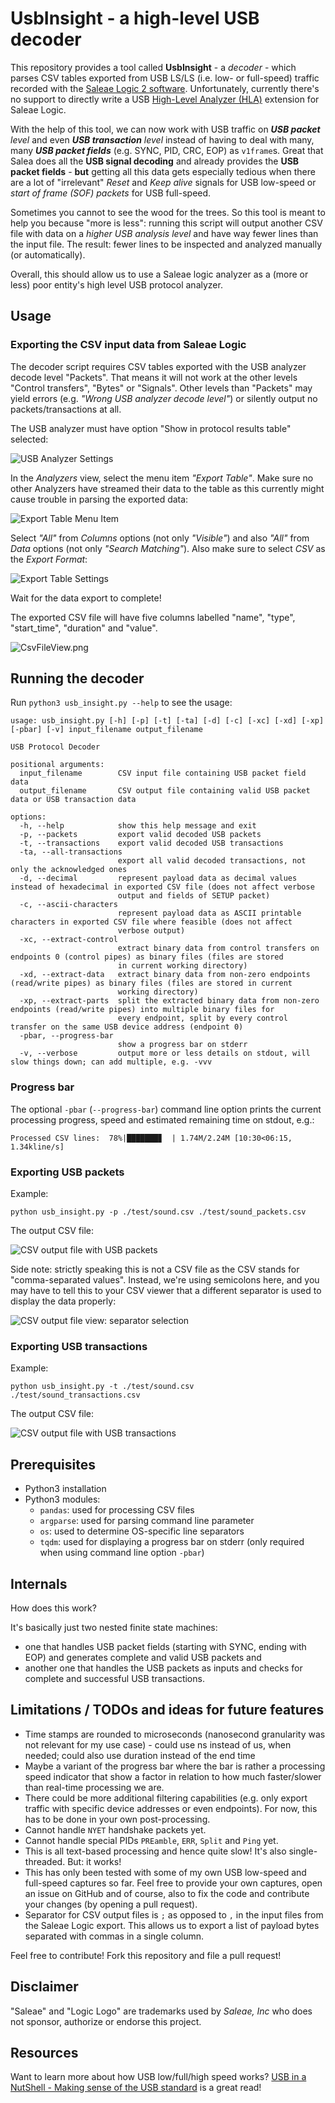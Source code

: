 # UsbInsight - a high-level USB decoder

This repository provides a tool called **UsbInsight** - a _decoder_ - which parses CSV tables exported from USB LS/LS (i.e. low- or full-speed) traffic recorded with the [Saleae Logic 2 software](https://www.saleae.com/pages/downloads). Unfortunately, currently there's no support to directly write a USB [High-Level Analyzer (HLA)](https://support.saleae.com/extensions/high-level-analyzer-extensions) extension for Saleae Logic.

With the help of this tool, we can now work with USB traffic on _**USB packet** level_ and even _**USB transaction** level_ instead of having to deal with many, many _**USB packet fields**_ (e.g. SYNC, PID, CRC, EOP) as `v1frame`s. Great that Salea does all the **USB signal decoding** and already provides the **USB packet fields** - **but** getting all this data gets especially tedious when there are a lot of "irrelevant" _Reset_ and _Keep alive_ signals for USB low-speed or _start of frame (SOF) packets_ for USB full-speed.

Sometimes you cannot to see the wood for the trees. So this tool is meant to help you because "more is less": running this script will output another CSV file with data on a _higher USB analysis level_ and have way fewer lines than the input file. The result: fewer lines to be inspected and analyzed manually (or automatically).

Overall, this should allow us to use a Saleae logic analyzer as a (more or less) poor entity's high level USB protocol analyzer.


## Usage

### Exporting the CSV input data from Saleae Logic

The decoder script requires CSV tables exported with the USB analyzer decode level "Packets". That means it will not work at the other levels "Control transfers", "Bytes" or "Signals". Other levels than "Packets" may yield errors (e.g. _"Wrong USB analyzer decode level"_) or silently output no packets/transactions at all.

The USB analyzer must have option "Show in protocol results table" selected:

![USB Analyzer Settings](./doc/UsbAnalyzerSettings.png)

In the _Analyzers_ view, select the menu item _"Export Table"_. Make sure no other Analyzers have streamed their data to the table as this currently might cause trouble in parsing the exported data:

![Export Table Menu Item](./doc/ExportTable.png)

Select _"All"_ from _Columns_ options (not only _"Visible"_) and also _"All"_ from _Data_ options (not only _"Search Matching"_). Also make sure to select _CSV_ as the _Export Format_:

![Export Table Settings](./doc/ExportTableSettings.png)

Wait for the data export to complete!

The exported CSV file will have five columns labelled "name", "type", "start_time", "duration" and "value".

![CsvFileView.png](./doc/CsvFileView.png)

## Running the decoder

Run `python3 usb_insight.py --help` to see the usage:

```
usage: usb_insight.py [-h] [-p] [-t] [-ta] [-d] [-c] [-xc] [-xd] [-xp] [-pbar] [-v] input_filename output_filename

USB Protocol Decoder

positional arguments:
  input_filename        CSV input file containing USB packet field data
  output_filename       CSV output file containing valid USB packet data or USB transaction data

options:
  -h, --help            show this help message and exit
  -p, --packets         export valid decoded USB packets
  -t, --transactions    export valid decoded USB transactions
  -ta, --all-transactions
                        export all valid decoded transactions, not only the acknowledged ones
  -d, --decimal         represent payload data as decimal values instead of hexadecimal in exported CSV file (does not affect verbose
                        output and fields of SETUP packet)
  -c, --ascii-characters
                        represent payload data as ASCII printable characters in exported CSV file where feasible (does not affect
                        verbose output)
  -xc, --extract-control
                        extract binary data from control transfers on endpoints 0 (control pipes) as binary files (files are stored
                        in current working directory)
  -xd, --extract-data   extract binary data from non-zero endpoints (read/write pipes) as binary files (files are stored in current
                        working directory)
  -xp, --extract-parts  split the extracted binary data from non-zero endpoints (read/write pipes) into multiple binary files for
                        every endpoint, split by every control transfer on the same USB device address (endpoint 0)
  -pbar, --progress-bar
                        show a progress bar on stderr
  -v, --verbose         output more or less details on stdout, will slow things down; can add multiple, e.g. -vvv
```

### Progress bar

The optional `-pbar` (`--progress-bar`) command line option prints the current processing progress, speed and estimated remaining time on stdout, e.g.:

```
Processed CSV lines:  78%|███████▊  | 1.74M/2.24M [10:30<06:15, 1.34kline/s]
```

### Exporting USB packets

Example:

```
python usb_insight.py -p ./test/sound.csv ./test/sound_packets.csv
```

The output CSV file:

![CSV output file with USB packets](./doc/CsvOutputPackets.png)

Side note: strictly speaking this is not a CSV file as the CSV stands for "comma-separated values". Instead, we're using semicolons here, and you may have to tell this to your CSV viewer that a different separator is used to display the data properly:

![CSV output file view: separator selection](./doc/CsvViewSeparatorSelection.png)

### Exporting USB transactions

Example:

```
python usb_insight.py -t ./test/sound.csv ./test/sound_transactions.csv
```

The output CSV file:

![CSV output file with USB transactions](./doc/CsvOutputTransactions.png)


## Prerequisites

* Python3 installation
* Python3 modules:
  * `pandas`: used for processing CSV files
  * `argparse`: used for parsing command line parameter
  * `os`: used to determine OS-specific line separators
  * `tqdm`: used for displaying a progress bar on stderr (only required when using command line option `-pbar`)

## Internals

How does this work?

It's basically just two nested finite state machines: 

* one that handles USB packet fields (starting with SYNC, ending with EOP) and generates complete and valid USB packets and
* another one that handles the USB packets as inputs and checks for complete and successful USB transactions.


## Limitations / TODOs and ideas for future features

- Time stamps are rounded to microseconds (nanosecond granularity was not relevant for my use case) - could use ns instead of us, when needed;
  could also use duration instead of the end time
- Maybe a variant of the progress bar where the bar is rather a processing speed indicator that show a factor in relation to how much faster/slower than real-time processing we are.
- There could be more additional filtering capabilities (e.g. only export traffic with specific device addresses or even endpoints). For now, this has to be done in your own post-processing.
- Cannot handle `NYET` handshake packets yet.
- Cannot handle special PIDs `PREamble`, `ERR`, `Split` and `Ping` yet.
- This is all text-based processing and hence quite slow! It's also single-threaded. But: it works!
- This has only been tested with some of my own USB low-speed and full-speed captures so far. Feel free to provide your own captures, open an issue on GitHub and of course, also to fix the code and contribute your changes (by opening a pull request).
- Separator for CSV output files is `;` as opposed to `,` in the input files from the Saleae Logic export. This allows us to export a list of payload bytes separated with commas in a single column.

Feel free to contribute! Fork this repository and file a pull request!

## Disclaimer

"Saleae" and "Logic Logo" are trademarks used by _Saleae, Inc_ who does not sponsor, authorize or endorse this project.

## Resources

Want to learn more about how USB low/full/high speed works? [USB in a NutShell - Making sense of the USB standard](https://www.beyondlogic.org/usbnutshell/usb1.shtml) is a great read!
